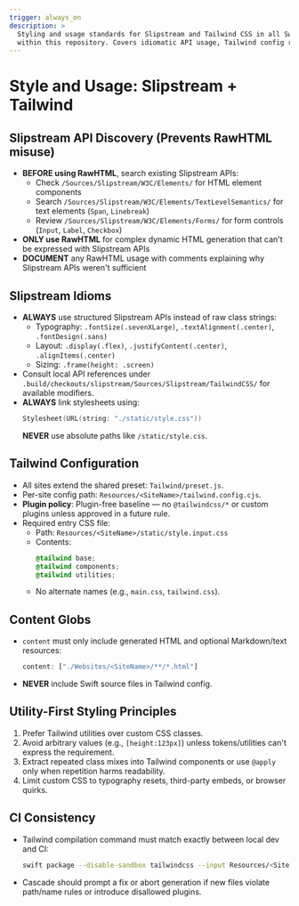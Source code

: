 ```yaml
---
trigger: always_on
description: >
  Styling and usage standards for Slipstream and Tailwind CSS in all Swift-based static sites
  within this repository. Covers idiomatic API usage, Tailwind config rules, and utility-first styling principles.
---
```


# Style and Usage: Slipstream + Tailwind

## Slipstream API Discovery (Prevents RawHTML misuse)
- **BEFORE using RawHTML**, search existing Slipstream APIs:
  - Check `/Sources/Slipstream/W3C/Elements/` for HTML element components
  - Search `/Sources/Slipstream/W3C/Elements/TextLevelSemantics/` for text elements (`Span`, `Linebreak`)
  - Review `/Sources/Slipstream/W3C/Elements/Forms/` for form controls (`Input`, `Label`, `Checkbox`)
- **ONLY use RawHTML** for complex dynamic HTML generation that can't be expressed with Slipstream APIs
- **DOCUMENT** any RawHTML usage with comments explaining why Slipstream APIs weren't sufficient

## Slipstream Idioms
- **ALWAYS** use structured Slipstream APIs instead of raw class strings:
  - Typography: `.fontSize(.sevenXLarge)`, `.textAlignment(.center)`, `.fontDesign(.sans)`
  - Layout: `.display(.flex)`, `.justifyContent(.center)`, `.alignItems(.center)`
  - Sizing: `.frame(height: .screen)`
- Consult local API references under `.build/checkouts/slipstream/Sources/Slipstream/TailwindCSS/` for available modifiers.
- **ALWAYS** link stylesheets using:
  ```swift
  Stylesheet(URL(string: "./static/style.css"))
  ```
  **NEVER** use absolute paths like `/static/style.css`.

## Tailwind Configuration
- All sites extend the shared preset: `Tailwind/preset.js`.
- Per-site config path: `Resources/<SiteName>/tailwind.config.cjs`.
- **Plugin policy**: Plugin-free baseline — no `@tailwindcss/*` or custom plugins unless approved in a future rule.
- Required entry CSS file:
  - Path: `Resources/<SiteName>/static/style.input.css`
  - Contents:
    ```css
    @tailwind base;
    @tailwind components;
    @tailwind utilities;
    ```
  - No alternate names (e.g., `main.css`, `tailwind.css`).

## Content Globs
- `content` must only include generated HTML and optional Markdown/text resources:
  ```javascript
  content: ["./Websites/<SiteName>/**/*.html"]
  ```
- **NEVER** include Swift source files in Tailwind config.

## Utility-First Styling Principles
1. Prefer Tailwind utilities over custom CSS classes.
2. Avoid arbitrary values (e.g., `[height:123px]`) unless tokens/utilities can't express the requirement.
3. Extract repeated class mixes into Tailwind components or use `@apply` only when repetition harms readability.
4. Limit custom CSS to typography resets, third-party embeds, or browser quirks.

## CI Consistency
- Tailwind compilation command must match exactly between local dev and CI:
  ```bash
  swift package --disable-sandbox tailwindcss --input Resources/<SiteName>/static/style.input.css --output Websites/<SiteName>/static/style.css --config Resources/<SiteName>/tailwind.config.cjs
  ```
- Cascade should prompt a fix or abort generation if new files violate path/name rules or introduce disallowed plugins.
